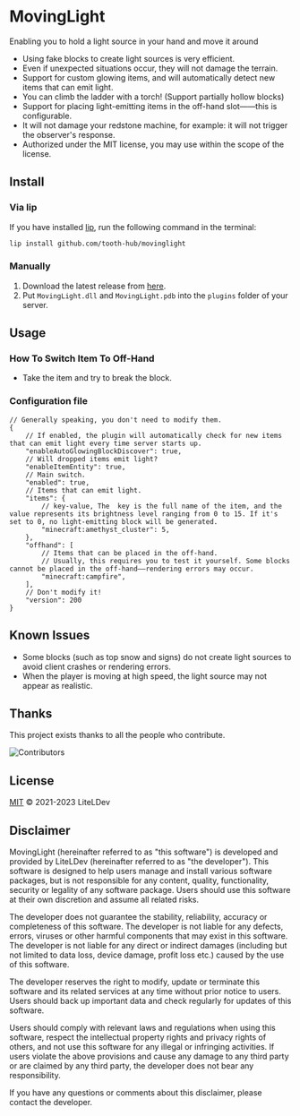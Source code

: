 # MovingLight

Enabling you to hold a light source in your hand and move it around

- Using fake blocks to create light sources is very efficient.
- Even if unexpected situations occur, they will not damage the terrain.
- Support for custom glowing items, and will automatically detect new items that can emit light.
- You can climb the ladder with a torch! (Support partially hollow blocks)
- Support for placing light-emitting items in the off-hand slot——this is configurable.
- It will not damage your redstone machine, for example: it will not trigger the observer's response.
- Authorized under the MIT license, you may use within the scope of the license.

## Install

### Via lip

If you have installed [lip](https://github.com/lippkg/lip), run the following command in the terminal:

```bash
lip install github.com/tooth-hub/movinglight
```

### Manually

1. Download the latest release from [here](https://github.com/LiteLDev/MovingLight/releases).
2. Put `MovingLight.dll` and `MovingLight.pdb` into the `plugins` folder of your server.

## Usage

### How To Switch Item To Off-Hand
 - Take the item and try to break the block.

### Configuration file
```json5
// Generally speaking, you don't need to modify them.
{
    // If enabled, the plugin will automatically check for new items that can emit light every time server starts up.
    "enableAutoGlowingBlockDiscover": true,
    // Will dropped items emit light?
    "enableItemEntity": true,
    // Main switch.
    "enabled": true,
    // Items that can emit light.
    "items": {
        // key-value, The  key is the full name of the item, and the value represents its brightness level ranging from 0 to 15. If it's set to 0, no light-emitting block will be generated.
        "minecraft:amethyst_cluster": 5,
    },
    "offhand": [
        // Items that can be placed in the off-hand.
        // Usually, this requires you to test it yourself. Some blocks cannot be placed in the off-hand——rendering errors may occur.
        "minecraft:campfire",
    ],
    // Don't modify it!
    "version": 200
}
```

## Known Issues

- Some blocks (such as top snow and signs) do not create light sources to avoid client crashes or rendering errors.
- When the player is moving at high speed, the light source may not appear as realistic.

## Thanks

This project exists thanks to all the people who contribute.

![Contributors](https://contrib.rocks/image?repo=LiteLDev/MovingLight)

## License

[MIT](LICENSE) © 2021-2023 LiteLDev

## Disclaimer

MovingLight (hereinafter referred to as "this software") is developed and 
provided by LiteLDev (hereinafter referred to as "the developer"). This software is designed 
to help users manage and install various software packages, but is not responsible for any 
content, quality, functionality, security or legality of any software package. Users should 
use this software at their own discretion and assume all related risks.

The developer does not guarantee the stability, reliability, accuracy or completeness of this 
software. The developer is not liable for any defects, errors, viruses or other harmful components 
that may exist in this software. The developer is not liable for any direct or indirect damages 
(including but not limited to data loss, device damage, profit loss etc.) caused by the use of 
this software.

The developer reserves the right to modify, update or terminate this software and its related 
services at any time without prior notice to users. Users should back up important data and check 
regularly for updates of this software.

Users should comply with relevant laws and regulations when using this software, respect the 
intellectual property rights and privacy rights of others, and not use this software for any 
illegal or infringing activities. If users violate the above provisions and cause any damage 
to any third party or are claimed by any third party, the developer does not bear any 
responsibility.

If you have any questions or comments about this disclaimer, please contact the developer.
